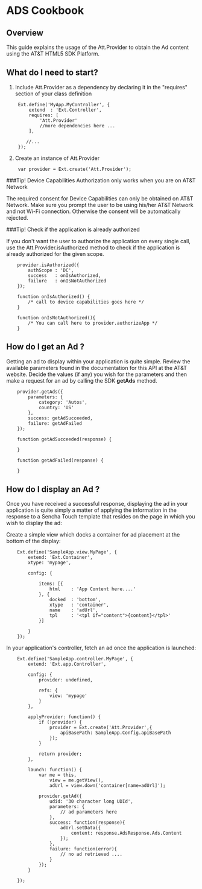 ADS Cookbook
===

Overview
---
This guide explains the usage of the Att.Provider to obtain the Ad content using the AT&T HTML5 SDK Platform.

What do I need to start?
---

1. Include Att.Provider as a dependency by declaring it in the "requires" section of your class definition  

        Ext.define('MyApp.MyController', {
            extend  : 'Ext.Controller',
            requires: [
                'Att.Provider'
                //more dependencies here ... 
            ],

           //...
        });

2. Create an instance of Att.Provider

        var provider = Ext.create('Att.Provider');


###Tip! Device Capabilities Authorization only works when you are on AT&T Network

The required consent for Device Capabilities can only be obtained on AT&T Network. Make sure you prompt the user to be using his/her AT&T Network and not Wi-Fi connection. Otherwise the consent will be automatically rejected.

###Tip! Check if the application is already authorized  

If you don't want the user to authorize the application on every single call, use the Att.Provider.isAuthorized method to check if the application is already authorized for the given scope.  

        provider.isAuthorized({
            authScope : 'DC',
            success   : onIsAuthorized,
            failure   : onIsNotAuthorized
        });

        function onIsAuthorized() {
            /* call to device capabilities goes here */
        } 

        function onIsNotAuthorized(){
            /* You can call here to provider.authorizeApp */
        } 


How do I get an Ad ?
---

Getting an ad to display within your application is quite simple. Review the available parameters found in the documentation for this API at the AT&T website. Decide the values (if any) you wish for the parameters and then make a request for an ad by calling the SDK **getAds** method.

        provider.getAds({
            parameters: {
                category: 'Autos',
                country: 'US'
            },
            success: getAdSucceeded,
            failure: getAdFailed
        });

        function getAdSucceeded(response) {

        }

        function getAdFailed(response) {

        }


How do I display an Ad ?
---

Once you have received a successful response, displaying the ad in your application is quite simply a matter of applying the information in the response to a Sencha Touch template that resides on the page in which you wish to display the ad:


Create a simple view which docks a container for ad placement at the bottom of the display:

        Ext.define('SampleApp.view.MyPage', {
            extend: 'Ext.Container',
            xtype: 'mypage',

            config: {

                items: [{
                    html    : 'App Content here....'
                }, {
                    docked  : 'bottom',
                    xtype   : 'container',
                    name    : 'adUrl',
                    tpl     : '<tpl if="content">{content}</tpl>'
                }]

            }
        });

In your application's controller, fetch an ad once the application is launched:

        Ext.define('SampleApp.controller.MyPage', {
            extend: 'Ext.app.Controller', 

            config: {
                provider: undefined,

                refs: {
                    view: 'mypage'
                }
            },                    

            applyProvider: function() {
                if (!provider) {
                    provider = Ext.create('Att.Provider',{
                        apiBasePath: SampleApp.Config.apiBasePath
                    });
                }

                return provider;                
            },

            launch: function() {
                var me = this,
                    view = me.getView(),
                    adUrl = view.down('container[name=adUrl]');

                provider.getAd({
                    udid: '30 character long UDId',
                    parameters: {
                        // ad parameters here
                    },
                    success: function(response){
                        adUrl.setData({
                            content: response.AdsResponse.Ads.Content
                        });
                    },
                    failure: function(error){
                        // no ad retrieved ....
                    }
                });
            }

        });

